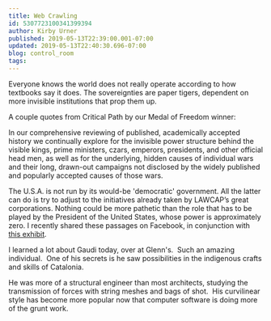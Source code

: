 ```yaml
---
title: Web Crawling
id: 5307723100341399394
author: Kirby Urner
published: 2019-05-13T22:39:00.001-07:00
updated: 2019-05-13T22:40:30.696-07:00
blog: control_room
tags: 
---
```


Everyone knows the world does not really operate according to how textbooks say it does.  The sovereignties are paper tigers, dependent on more invisible institutions that prop them up.

A couple quotes from Critical Path by our Medal of Freedom winner:

In our comprehensive reviewing of published, academically accepted history we continually explore for the invisible power structure behind the visible kings, prime ministers, czars, emperors, presidents, and other official head men, as well as for the underlying, hidden causes of individual wars and their long, drawn-out campaigns not disclosed by the widely published and popularly accepted causes of those wars. 

The U.S.A. is not run by its would-be 'democratic' government. All the latter can do is try to adjust to the initiatives already taken by LAWCAP’s great corporations. Nothing could be more pathetic than the role that has to be played by the President of the United States, whose power is approximately zero.
I recently shared these passages on Facebook, in conjunction with [this exhibit](https://www.wsws.org/en/articles/2016/10/15/wiki-o15.html).

I learned a lot about Gaudi today, over at Glenn's.  Such an amazing individual.  One of his secrets is he saw possibilities in the indigenous crafts and skills of Catalonia.

He was more of a structural engineer than most architects, studying the transmission of forces with string meshes and bags of shot.  His curvilinear style has become more popular now that computer software is doing more of the grunt work.